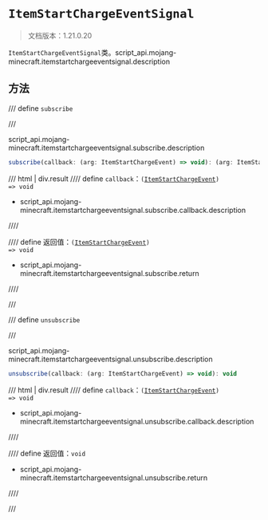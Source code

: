 # `ItemStartChargeEventSignal`

> 文档版本：1.21.0.20

`ItemStartChargeEventSignal`类。script_api.mojang-minecraft.itemstartchargeeventsignal.description

## 方法

/// define
`subscribe`


///

script_api.mojang-minecraft.itemstartchargeeventsignal.subscribe.description

```js
subscribe(callback: (arg: ItemStartChargeEvent) => void): (arg: ItemStartChargeEvent) => void
```

/// html | div.result
//// define
`callback`：<code>(<a href="../itemstartchargeevent/">ItemStartChargeEvent</a>) =&gt; void</code>

- script_api.mojang-minecraft.itemstartchargeeventsignal.subscribe.callback.description


////

//// define
返回值：<code>(<a href="../itemstartchargeevent/">ItemStartChargeEvent</a>) =&gt; void</code>

- script_api.mojang-minecraft.itemstartchargeeventsignal.subscribe.return


////

///


/// define
`unsubscribe`


///

script_api.mojang-minecraft.itemstartchargeeventsignal.unsubscribe.description

```js
unsubscribe(callback: (arg: ItemStartChargeEvent) => void): void
```

/// html | div.result
//// define
`callback`：<code>(<a href="../itemstartchargeevent/">ItemStartChargeEvent</a>) =&gt; void</code>

- script_api.mojang-minecraft.itemstartchargeeventsignal.unsubscribe.callback.description


////

//// define
返回值：`void`

- script_api.mojang-minecraft.itemstartchargeeventsignal.unsubscribe.return


////

///

